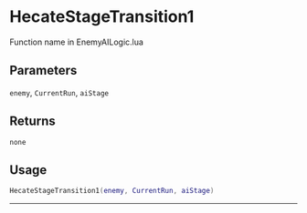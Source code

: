 # HecateStageTransition1
Function name in EnemyAILogic.lua
## Parameters
`enemy`, `CurrentRun`, `aiStage`
## Returns
`none`
## Usage
```lua
HecateStageTransition1(enemy, CurrentRun, aiStage)
```
---
